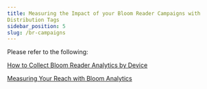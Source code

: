 ```yaml
---
title: Measuring the Impact of your Bloom Reader Campaigns with 
Distribution Tags
sidebar_position: 5
slug: /br-campaigns
---
```




Please refer to the following:


[How to Collect Bloom Reader Analytics by Device](/how-to-collect-bloom-reader-analytics)


[Measuring Your Reach with Bloom Analytics](/br-analytics)


